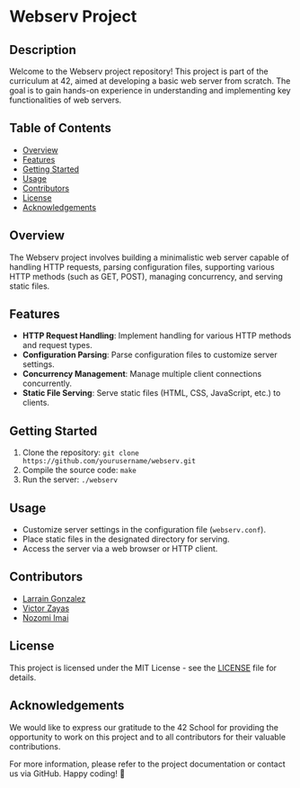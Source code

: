 # Webserv Project

## Description

Welcome to the Webserv project repository! This project is part of the curriculum at 42, aimed at developing a basic web server from scratch. The goal is to gain hands-on experience in understanding and implementing key functionalities of web servers.

## Table of Contents

- [Overview](#overview)
- [Features](#features)
- [Getting Started](#getting-started)
- [Usage](#usage)
- [Contributors](#contributors)
- [License](#license)
- [Acknowledgements](#acknowledgements)

## Overview

The Webserv project involves building a minimalistic web server capable of handling HTTP requests, parsing configuration files, supporting various HTTP methods (such as GET, POST), managing concurrency, and serving static files.

## Features

- **HTTP Request Handling**: Implement handling for various HTTP methods and request types.
- **Configuration Parsing**: Parse configuration files to customize server settings.
- **Concurrency Management**: Manage multiple client connections concurrently.
- **Static File Serving**: Serve static files (HTML, CSS, JavaScript, etc.) to clients.

## Getting Started

1. Clone the repository: `git clone https://github.com/yourusername/webserv.git`
2. Compile the source code: `make`
3. Run the server: `./webserv`

## Usage

- Customize server settings in the configuration file (`webserv.conf`).
- Place static files in the designated directory for serving.
- Access the server via a web browser or HTTP client.

## Contributors

- [Larrain Gonzalez](https://github.com/lagonzal)
- [Victor Zayas](https://github.com/victor-zayas)
- [Nozomi Imai](https://github.com/inozo22)

## License

This project is licensed under the MIT License - see the [LICENSE](LICENSE) file for details.

## Acknowledgements

We would like to express our gratitude to the 42 School for providing the opportunity to work on this project and to all contributors for their valuable contributions.

For more information, please refer to the project documentation or contact us via GitHub. Happy coding! 🚀
